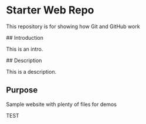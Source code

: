 # Starter Web Repo

This repository is for showing how Git and GitHub work

## Introduction

This is an intro.

## Description

This is a description.

## Purpose

Sample website with plenty of files for demos


TEST
